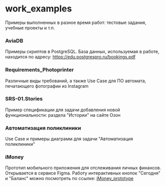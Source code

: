 # work_examples
Примеры выполненных в разное время работ: тестовые задания, учебные проекты и т.п.
### AviaDB
Примеры скриптов в PostgreSQL. База данных, используемая в работе, находится по адресу: https://edu.postgrespro.ru/bookings.pdf

### Requirements_Photoprinter
Различные виды требований, а также Use Case для ПО автомата, печатающего фотографии из Instagram

### SRS-01.Stories
Пример спецификации для задачи добавления новой функциональности: раздела "Истории" на сайте Озон

### Автоматизация поликлиники
Use Case и примеры диаграмм для задачи "Автоматизация поликлиники"

### iMoney
Прототип мобильного приложения для отслеживания личных финансов. Открывается в сервисе Figma.
Работу интерактивных кнопок "Сегодня" и "Баланс" можно посмотреть по ссылке: [iMoney_prototype](https://www.figma.com/proto/DAiIDSZZuSUOgse1Ml6qPH/iMoney?page-id=0%3A1&node-id=2%3A2&viewport=241%2C48%2C0.8&scaling=scale-down&starting-point-node-id=2%3A2)
